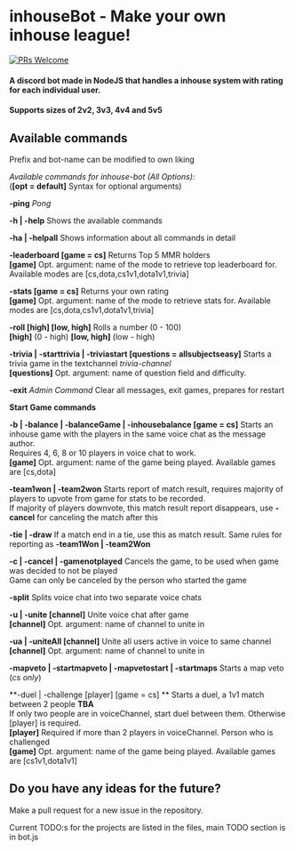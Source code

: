 # inhouseBot - Make your own inhouse league!

[![PRs Welcome](https://img.shields.io/badge/PRs-welcome-brightgreen.svg)](https://reactjs.org/docs/how-to-contribute.html#your-first-pull-request)

#### A discord bot made in NodeJS that handles a inhouse system with rating for each individual user. 

#### Supports sizes of 2v2, 3v3, 4v4 and 5v5

## Available commands

Prefix and bot-name can be modified to own liking

*Available commands for inhouse-bot (All Options):*  
(**[opt = default]** Syntax for optional arguments)

**-ping** *Pong*

**-h | -help** Shows the available commands

**-ha | -helpall** Shows information about all commands in detail

**-leaderboard [game = cs]** Returns Top 5 MMR holders  
**[game]** Opt. argument: name of the mode to retrieve top leaderboard for. Available modes are [cs,dota,cs1v1,dota1v1,trivia]

**-stats [game = cs]** Returns your own rating  
**[game]** Opt. argument: name of the mode to retrieve stats for. Available modes are [cs,dota,cs1v1,dota1v1,trivia]

**-roll [high] [low, high]** Rolls a number (0 - 100)  
**[high]** (0 - high)           **[low, high]** (low - high)

**-trivia | -starttrivia | -triviastart [questions = allsubjectseasy]** Starts a trivia game in the textchannel *trivia-channel*  
**[questions]** Opt. argument: name of question field and difficulty.

**-exit** *Admin Command* Clear all messages, exit games, prepares for restart


**Start Game commands**

**-b | -balance | -balanceGame | -inhousebalance [game = cs]** Starts an inhouse game with the players in the same voice chat as the message author.   
Requires 4, 6, 8 or 10 players in voice chat to work.  
**[game]** Opt. argument: name of the game being played. Available games are [cs,dota]

**-team1won | -team2won** Starts report of match result, requires majority of players to upvote from game for stats to be recorded.   
If majority of players downvote, this match result report disappears, use **-cancel** for canceling the match after this

**-tie | -draw** If a match end in a tie, use this as match result. Same rules for reporting as **-team1Won | -team2Won**

**-c | -cancel | -gamenotplayed** Cancels the game, to be used when game was decided to not be played  
Game can only be canceled by the person who started the game

**-split** Splits voice chat into two separate voice chats

**-u | -unite [channel]** Unite voice chat after game  
**[channel]** Opt. argument: name of channel to unite in

**-ua | -uniteAll [channel]** Unite all users active in voice to same channel  
**[channel]** Opt. argument: name of channel to unite in

**-mapveto | -startmapveto | -mapvetostart | -startmaps** Starts a map veto (*cs only*)

**-duel | -challenge [player] [game = cs] ** Starts a duel, a 1v1 match between 2 people **TBA**  
If only two people are in voiceChannel, start duel between them. Otherwise [player] is required.  
**[player]** Required if more than 2 players in voiceChannel. Person who is challenged  
**[game]** Opt. argument: name of the game being played. Available games are [cs1v1,dota1v1]

## Do you have any ideas for the future?

Make a pull request for a new issue in the repository.

Current TODO:s for the projects are listed in the files, main TODO section is in bot.js



